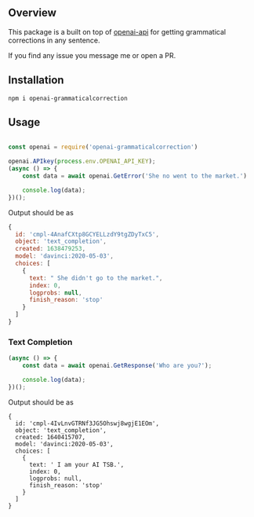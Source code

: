 ## Overview
This package is a built on top of [openai-api](https://www.npmjs.com/package/openai-api) for getting grammatical corrections in any sentence.

If you find any issue you message me or open a PR.

## Installation
`npm i openai-grammaticalcorrection`

## Usage

```javascript

const openai = require('openai-grammaticalcorrection')

openai.APIkey(process.env.OPENAI_API_KEY);
(async () => {
    const data = await openai.GetError('She no went to the market.')

    console.log(data);
})();
```

Output should be as 
```javascript
{
  id: 'cmpl-4AnafCXtp8GCYELLzdY9tgZDyTxC5',
  object: 'text_completion',
  created: 1638479253,
  model: 'davinci:2020-05-03',
  choices: [
    {
      text: " She didn't go to the market.",
      index: 0,
      logprobs: null,
      finish_reason: 'stop'
    }
  ]
}


```

### Text Completion


```javascript
(async () => {
    const data = await openai.GetResponse('Who are you?');

    console.log(data);
})();
```

Output should be as
```
{
  id: 'cmpl-4IvLnvGTRNf3JG5Ohswj8wgjE1EOm',
  object: 'text_completion',
  created: 1640415707,
  model: 'davinci:2020-05-03',
  choices: [
    {
      text: ' I am your AI TSB.',
      index: 0,
      logprobs: null,
      finish_reason: 'stop'
    }
  ]
}
```